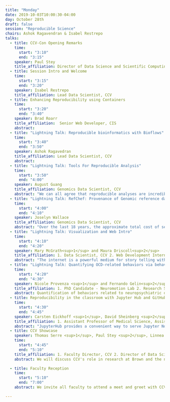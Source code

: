 ```yaml
---
title: "Monday"
date: 2019-10-03T10:00:30-04:00
day: October 28th
draft: false
session: "Reproducible Science"
chairs: Ashok Ragavendran & Isabel Restrepo
talks:
  - title: CCV-Con Opening Remarks
    time:
      start: "3:10"
      end: "3:15"
    speaker: Paul Stey
    title_affiliation: Director of Data Science and Scientific Computing, CCV
  - title: Session Intro and Welcome
    time:
      start: "3:15"
      end: "3:20"
    speaker: Isabel Restrepo
    title_affiliation: Lead Data Scientist, CCV
  - title: Enhancing Reproducibility using Containers
    time:
      start: "3:20"
      end: "3:40"
    speaker: Brad Roarr
    title_affiliation:  Senior Web Developer, CIS
    abstract:
  - title: "Lightning Talk: Reproducible bioinformatics with Bioflows"
    time:
      start: "3:40"
      end: "3:50"
    speaker: Ashok Ragavedran
    title_affiliation: Lead Data Scientist, CCV
    abstract:
  - title: "Lightning Talk: Tools For Reproducible Analysis"
    time:
      start: "3:50"
      end: "4:00"
    speaker: August Guang
    title_affiliation: Genomics Data Scientist, CCV
    abstract: "We can all agree that reproducible analyses are incredibly important, but that it is not widely practiced. However, computational tools that enable reproducible research while integrating with exploratory data analysis are more widespread and easier to use than ever. I will talk about some of these tools and general guidelines for how to make your research workflow reproducible without hindering your workflow."
  - title: "Lightning Talk: RefChef: Provenance of Genomic reference datasets"
    time:
      start: "4:00"
      end: "4:10"
    speaker: Joselyn Wallace
    title_affiliation: Genomics Data Scientist, CCV
    abstract: "Over the last 18 years, the approximate total cost of sequencing a genome has dropped from $100,000,000 to $1,000, leading to a dramatic growth of the field of genomics and its many other 'omics sequencing offshoots. The increased access to large amounts of sequencing data has created a new set of challenges around best practices for storage, management, and sharing of data. Here, we present RefChef -- a reference sequence management system to record the provenance of reference sequences, indices, annotations, and their associated metadata. RefChef uses a master yaml file to store references' metadata and the commands to download and process them, while Git (and optionally GitHub) version control is used to track changes to the master yaml file as new references are added. RefChef also allows users to view summary tables of available references, which can be viewed either inside the command line or can be hosted on an external website easily accessible to collaborators. RefChef helps researchers adhere to data management plans, makes research more reproducible, and saves valuable time and space on computing resources by facilitating the maintenance of clearly documented, communal reference sequences for research groups."
  - title: "Lightning Talk: Visualization and Web Intro"
    time:
      start: "4:10"
      end: "4:20"
    speaker: Mary McGrath<sup>1</sup> and Maura Driscoll<sup>2</sup>
    title_affiliation: 1. Data Scientist, CCV 2. Web Development Intern, CCV
    abstract: "The internet is a powerful medium for story telling with data (scientific and otherwise), but creating compelling, interactive graphics can be difficult. This talk will walk through a few approaches to creating compelling visualizations and publishing them to the web. We'll highlight the work of one of our CCV interns who has visualized CCV's publication data."
  - title: "Lightning Talk: Quantifying OCD-related behaviors via behavioral tasks in JavaScript"
    time:
      start: "4:20"
      end: "4:30"
    speaker: Nicole Provenza <sup>1</sup> and Fernando Gelin<sup>2</sup>
    title_affiliation: 1. PhD Candidate - Neuromotion Lab 2. Research Software Engineer, CCV
    abstract: Quantification of behaviors related to neuropsychiatric disorders presents a challenge for researchers; symptoms are not homogenous across individuals with the same diagnosis and symptoms wax and wane over time. Psychophysical tasks provide a controlled setting to probe various behavioral and cognitive states, including reward evaluation, uncertainty, and error-monitoring. However, psychophysical tasks are typically deployed in the lab or the clinic, making it difficult for repeated testing over time. We have developed a code base for deploying behavioral tasks across various platforms (e.g. in clinic, at home, online) to study how OCD (Obsessive Compulsive Disorder) related behaviors change over time and vary across individuals.
  - title: Reproducibility in the classroom with Jupyter Hub and GitHub Classroom. Introduction and Faculty Panel
    time:
      start: "4:30"
      end: "4:45"
    speaker: Carsten Eickhoff <sup>1</sup>, David Sheinberg <sup>2</sup>, Isabel Restrepo (Moderator)<sup>3</sup>
    title_affiliation: 1. Assistant Professor of Medical Science, Assistant Professor of Computer Science 2. Professor of Neuroscience 3. Lead Data Scientist, CCV
    abstract: "JupyterHub provides a convenient way to serve Jupyter Notebooks for multiple users with a pre-configured computing environment where users do not need to worry about installing any software packages. With the goal of lowering barriers to computing, various teams of CIS have worked together to make JupyterHub available for courses and workshops at Brown. In this talk, we will breifley introduce the service, it's history, and roadmap. We will follow witn a panel to learn directly from faculty about their experience using JupyterHub in the classroom"
  - title: CCV Showcase
    speaker: Thomas Serre <sup>1</sup>, Paul Stey <sup>2</sup>, Linnea Wolfe <sup>3</sup>, Jill Pipher<sup>4</sup>
    time:
      start: "4:45"
      end: "5:10"
    title_affiliation: 1. Faculty Director, CCV 2. Director of Data Science and Scientific Computing, CCV 3. Director of Operations, CCV 4. Elisha Benjamin Andrews Professor of Mathematics, Vice President for Research Faculty Provost's Office
    abstract: We will discuss CCV's role in research at Brown and the new services and resources we provide.

  - title: Faculty Reception
    time:
      start: "5:10"
      end: "7:00"
    abstract: We invite all faculty to attend a meet and greet with CCV staff at the Carney Institute for Brain Science (164 Angell St, 4th Floor).

---
```

